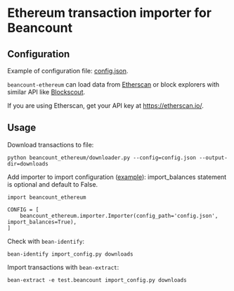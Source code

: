# Ethereum transaction importer for Beancount

## Configuration

Example of configuration file: [config.json](config.json.example).

`beancount-ethereum` can load data from [Etherscan](https://etherscan.io/) or block explorers with similar API like [Blockscout](https://blockscout.com/poa/xdai/).

If you are using Etherscan, get your API key at https://etherscan.io/.

## Usage

Download transactions to file:

```
python beancount_ethereum/downloader.py --config=config.json --output-dir=downloads
```

Add importer to import configuration ([example](import_config.py.example)):
import_balances statement is optional and default to False.

```
import beancount_ethereum

CONFIG = [
    beancount_ethereum.importer.Importer(config_path='config.json', import_balances=True),
]
```

Check with `bean-identify`:

```
bean-identify import_config.py downloads
```

Import transactions with `bean-extract`:

```
bean-extract -e test.beancount import_config.py downloads
```

